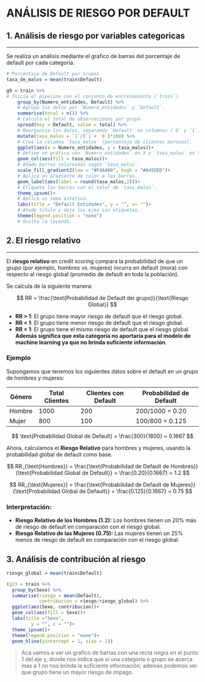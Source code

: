 # ANÁLISIS DE RIESGO POR DEFAULT

## 1. Análisis de riesgo por variables categoricas
---

Se realiza un análisis mediante el grafico de barras del porcentaje de default por cada categoría.

```R
# Porcentaje de Default por Grupos
tasa_de_malos = mean(train$Default)

g9 = train %>%                             
# Inicia el pipeline con el conjunto de entrenamiento (`train`).
    group_by(Numero_entidades, Default) %>% 
    # Agrupa los datos por `Numero_entidades` y `Default`.
    summarise(total = n()) %>% 
    # Calcula el total de observaciones por grupo.
    spread(key = Default, value = total) %>% 
    # Reorganiza los datos, separando `Default` en columnas (`0` y `1`).
    mutate(tasa_malos = `1`/(`1`+ `0`)*100) %>% 
    # Crea la columna `tasa_malos` (porcentaje de clientes morosos).
    ggplot(aes(x = Numero_entidades, y = tasa_malos))+
    # Define un gráfico con `Numero_entidades` en X y `tasa_malos` en Y.
    geom_col(aes(fill = tasa_malos))+
    # Añade barras coloreadas según `tasa_malos`.
    scale_fill_gradient2(low = "#F4A460", high = "#6495ED")+
    # Aplica un gradiente de color a las barras.
    geom_label(aes(label = round(tasa_malos,2)))+
    # Etiqueta las barras con el valor de `tasa_malos`.
    theme_ipsum()+
    # Aplica un tema estético.
    labs(title = "Default Entidades", y = "", x= "")+
    # Añade título y deja los ejes sin etiquetas.
    theme(legend.position = "none")
    # Oculta la leyenda.
```

## 2. El riesgo relativo
---

El **riesgo relativo** en credit scoring compara la probabilidad de que un grupo (por ejemplo, hombres vs. mujeres) incurra en default (mora) con respecto al riesgo global (promedio de default en toda la población).

Se calcula de la siguiente manera:

$$
RR = \frac{\text{Probabilidad de Default del grupo}}{\text{Riesgo Global}}
$$

- **RR > 1**: El grupo tiene mayor riesgo de default que el riesgo global.
- **RR < 1**: El grupo tiene menor riesgo de default que el riesgo global.
- **RR = 1**: El grupo tiene el mismo riesgo de default que el riesgo global **Además significa que esta categoria no aportaría para el modelo de machine learning ya que no brinda suficiente información**.

### Ejemplo

Supongamos que tenemos los siguientes datos sobre el default en un grupo de hombres y mujeres:

| Género  | Total Clientes | Clientes con Default | Probabilidad de Default |
|---------|----------------|----------------------|-------------------------|
| Hombre  | 1000           | 200                  | 200/1000 = 0.20         |
| Mujer   | 800            | 100                  | 100/800 = 0.125         |


$$
\text{Probabilidad Global de Default} = \frac{300}{1800} = 0.1667
$$

Ahora, calculamos el **Riesgo Relativo** para hombres y mujeres, usando la probabilidad global de default como base.

$$
RR_{\text{Hombres}} = \frac{\text{Probabilidad de Default de Hombres}}{\text{Probabilidad Global de Default}} = \frac{0.20}{0.1667} = 1.2
$$

$$
RR_{\text{Mujeres}} = \frac{\text{Probabilidad de Default de Mujeres}}{\text{Probabilidad Global de Default}} = \frac{0.125}{0.1667} = 0.75
$$

### **Interpretación:**

- **Riesgo Relativo de los Hombres (1.2):** Los hombres tienen un 20% más de riesgo de default en comparación con el riesgo global.
- **Riesgo Relativo de las Mujeres (0.75):** Las mujeres tienen un 25% menos de riesgo de default en comparación con el riesgo global.

## 3. Análisis de contribución al riesgo

```R
riesgo_global = mean(train$Default)

(g13 = train %>% 
  group_by(Sexo) %>% 
  summarise(riesgo = mean(Default),
            contribucion = riesgo/riesgo_global) %>%
  ggplot(aes(Sexo, contribucion))+ 
  geom_col(aes(fill = Sexo))+
  labs(title ="Sexo",
         y = "", x = "")+
  theme_ipsum()+
  theme(legend.position = "none")+
  geom_hline(yintercept = 1, size = 1))
```
> Aca vamos a ver un grafico de barras con una recta negra en el punto 1 del eje y, donde nos indica que si una categoría o grupo se acerca mas a 1 no nos brinda la suficiente información; además podemos ver que grupo tiene un mayor riesgo de impago.